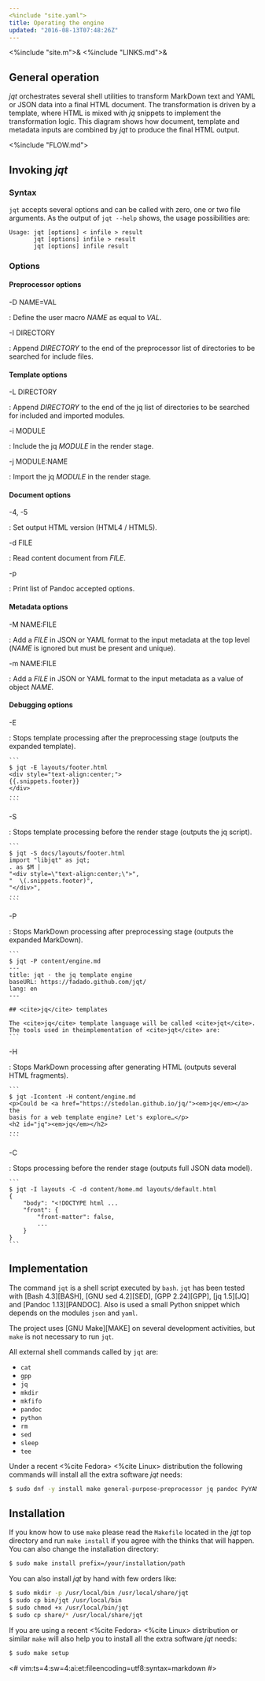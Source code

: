 ```yaml
---
<%include "site.yaml">
title: Operating the engine
updated: "2016-08-13T07:48:26Z"
---
```

<%include "site.m">&
<%include "LINKS.md">&

## General operation

_jqt_ orchestrates several shell utilities to transform MarkDown text and
YAML or JSON data into a final HTML document. The transformation is driven by a template,
where HTML is mixed with _jq_ snippets to implement the transformation logic.
This diagram shows how document, template and metadata inputs are combined by
_jqt_ to produce the final HTML output.

<%include "FLOW.md">

## Invoking _jqt_

### Syntax

`jqt` accepts several options and can be called with zero, one or two file
arguments.  As the output of `jqt --help` shows, the usage possibilities are:

```
Usage: jqt [options] < infile > result
       jqt [options] infile > result
       jqt [options] infile result
```

### Options

#### Preprocessor options

-D NAME=VAL

:   Define the user macro *NAME* as equal to *VAL*.

-I DIRECTORY

:   Append *DIRECTORY* to the end of the preprocessor list of directories to be
searched for include files.


#### Template options

-L DIRECTORY

:   Append *DIRECTORY* to the end of the jq list of directories to be searched
for included and imported modules.

-i MODULE

:   Include the jq *MODULE* in the render stage.

-j MODULE:NAME

:   Import the jq *MODULE* in the render stage.

#### Document options

-4, -5

:   Set output HTML version (HTML4 / HTML5).

-d FILE

:   Read content document from *FILE*.

-p

:   Print list of Pandoc accepted options.

#### Metadata options

-M NAME:FILE

:   Add a *FILE* in JSON or YAML format to the input metadata at the top level
(*NAME* is ignored but must be present and unique).

-m NAME:FILE

:   Add a *FILE* in JSON or YAML format to the input metadata as a value of object *NAME*.

#### Debugging options

-E

:   Stops template processing after the preprocessing stage (outputs the
expanded template).

    ```
    $ jqt -E layouts/footer.html 
    <div style="text-align:center;">
    {{.snippets.footer}}
    </div>
    ...
    ```

-S

:   Stops template processing before the render stage (outputs the jq script).

    ```
    $ jqt -S docs/layouts/footer.html 
    import "libjqt" as jqt;
    . as $M |
    "<div style=\"text-align:center;\">",
    "  \(.snippets.footer)",
    "</div>",
    ...
    ```

-P

:   Stops MarkDown processing after preprocessing stage (outputs the expanded
MarkDown).

    ```
    $ jqt -P content/engine.md 
    ---
    title: jqt · the jq template engine
    baseURL: https://fadado.github.com/jqt/
    lang: en
    ---

    ## <cite>jq</cite> templates

    The <cite>jq</cite> template language will be called <cite>jqt</cite>.  
    The tools used in theimplementation of <cite>jqt</cite> are:
    ```

-H

:   Stops MarkDown processing after generating HTML (outputs several HTML fragments).

    ```
    $ jqt -Icontent -H content/engine.md 
    <p>Could be <a href="https://stedolan.github.io/jq/"><em>jq</em></a> the
    basis for a web template engine? Let's explore…</p>
    <h2 id="jq"><em>jq</em></h2>
    ...
    ```

-C

:   Stops processing before the render stage (outputs full JSON data model).

    ```
    $ jqt -I layouts -C -d content/home.md layouts/default.html 
    {
        "body": "<!DOCTYPE html ...
        "front": {
            "front-matter": false,
            ...
        }
    }
    ```

## Implementation

The command `jqt` is a shell script executed by `bash`.
`jqt` has been tested with [Bash 4.3][BASH], [GNU sed 4.2][SED], [GPP 2.24][GPP],
[jq 1.5][JQ] and [Pandoc 1.13][PANDOC]. Also is used a small Python snippet which depends
on the modules `json` and `yaml`.

The project uses [GNU Make][MAKE] on several development activities, but `make`
is not necessary to run `jqt`.

All external shell commands called by `jqt` are:

* `cat`
* `gpp`
* `jq`
* `mkdir`
* `mkfifo`
* `pandoc`
* `python`
* `rm`
* `sed`
* `sleep`
* `tee`

Under a recent <%cite Fedora> <%cite Linux> distribution the following commands will install
all the extra software _jqt_ needs:

```zsh
$ sudo dnf -y install make general-purpose-preprocessor jq pandoc PyYAML
```

## Installation

If you know how to use `make` please read the `Makefile` located in the _jqt_
top directory and run `make install` if you agree with the thinks that will
happen. You can also change the installation directory:

```zsh
$ sudo make install prefix=/your/installation/path
```

You can also install _jqt_ by hand with few orders like:


```zsh
$ sudo mkdir -p /usr/local/bin /usr/local/share/jqt
$ sudo cp bin/jqt /usr/local/bin
$ sudo chmod +x /usr/local/bin/jqt
$ sudo cp share/* /usr/local/share/jqt
```

If you are using a recent <%cite Fedora> <%cite Linux> distribution or similar
`make` will also help you to install all the extra software _jqt_ needs:

```zsh
$ sudo make setup
```


<#
vim:ts=4:sw=4:ai:et:fileencoding=utf8:syntax=markdown
#>
